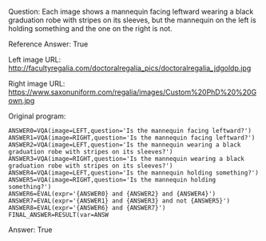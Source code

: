 Question: Each image shows a mannequin facing leftward wearing a black graduation robe with stripes on its sleeves, but the mannequin on the left is holding something and the one on the right is not.

Reference Answer: True

Left image URL: http://facultyregalia.com/doctoralregalia_pics/doctoralregalia_jdgoldp.jpg

Right image URL: https://www.saxonuniform.com/regalia/images/Custom%20PhD%20%20Gown.jpg

Original program:

```
ANSWER0=VQA(image=LEFT,question='Is the mannequin facing leftward?')
ANSWER1=VQA(image=RIGHT,question='Is the mannequin facing leftward?')
ANSWER2=VQA(image=LEFT,question='Is the mannequin wearing a black graduation robe with stripes on its sleeves?')
ANSWER3=VQA(image=RIGHT,question='Is the mannequin wearing a black graduation robe with stripes on its sleeves?')
ANSWER4=VQA(image=LEFT,question='Is the mannequin holding something?')
ANSWER5=VQA(image=RIGHT,question='Is the mannequin holding something?')
ANSWER6=EVAL(expr='{ANSWER0} and {ANSWER2} and {ANSWER4}')
ANSWER7=EVAL(expr='{ANSWER1} and {ANSWER3} and not {ANSWER5}')
ANSWER8=EVAL(expr='{ANSWER6} and {ANSWER7}')
FINAL_ANSWER=RESULT(var=ANSW
```
Answer: True

